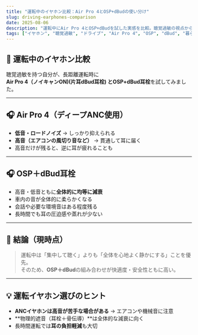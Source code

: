 ```yaml
---
title: "運転中のイヤホン比較：Air Pro 4とOSP+dBudの使い分け"
slug: driving-earphones-comparison
date: 2025-08-06
description: "運転中にAir Pro 4とOSP+dBudを試した実感を比較。聴覚過敏の視点から、車内で快適に過ごすためのイヤホン選びを考えます。"
tags: ["イヤホン", "聴覚過敏", "ドライブ", "Air Pro 4", "OSP", "dBud", "暮らしの工夫"]
---
```


## 🚗 運転中のイヤホン比較

聴覚過敏を持つ自分が、長距離運転時に  
**Air Pro 4（ノイキャンON)(片耳dBud耳栓)
**と**OSP+dBud耳栓**を試してみました。

---

## 🎧 Air Pro 4（ディープANC使用）
- **低音・ロードノイズ** → しっかり抑えられる
- **高音（エアコンの風切り音など）** → 貫通して耳に届く
- 高音だけが残ると、逆に耳が疲れることも

---

## 🎧 OSP＋dBud耳栓
- 高音・低音ともに**全体的に均等に減衰**
- 車内の音が全体的に柔らかくなる
- 会話や必要な環境音はある程度残る
- 長時間でも耳の圧迫感や蒸れが少ない

---

## 🌿 結論（現時点）
> 運転中は「集中して聴く」よりも「全体を心地よく静かにする」ことを優先。  
> そのため、**OSP＋dBud**の組み合わせが快適度・安全性ともに高い。

---

## 💡 運転イヤホン選びのヒント
- **ANCイヤホンは高音が苦手な場合がある** → エアコンや機械音に注意
- **物理的遮音（耳栓＋骨伝導）**は全体的な減衰に向く
- 長時間運転では**耳の負担軽減**も大切
